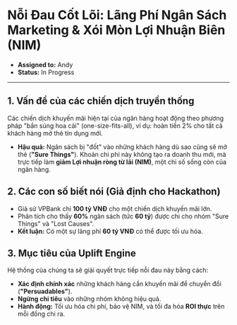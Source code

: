 # Nỗi Đau Cốt Lõi: Lãng Phí Ngân Sách Marketing & Xói Mòn Lợi Nhuận Biên (NIM)

* **Assigned to:** Andy
* **Status:** In Progress

---

## 1. Vấn đề của các chiến dịch truyền thống

Các chiến dịch khuyến mãi hiện tại của ngân hàng hoạt động theo phương pháp "bắn súng hoa cải" (one-size-fits-all), ví dụ: hoàn tiền 2% cho tất cả khách hàng mở thẻ tín dụng mới.

* **Hậu quả:** Ngân sách bị "đốt" vào những khách hàng dù sao cũng sẽ mở thẻ (**"Sure Things"**). Khoản chi phí này không tạo ra doanh thu mới, mà trực tiếp làm **giảm Lợi nhuận ròng từ lãi (NIM)**, một chỉ số sống còn của ngân hàng.

## 2. Các con số biết nói (Giả định cho Hackathon)

* Giả sử VPBank chi **100 tỷ VNĐ** cho một chiến dịch khuyến mãi lớn.
* Phân tích cho thấy **60%** ngân sách (tức **60 tỷ**) được chi cho nhóm "Sure Things" và "Lost Causes".
* **Kết luận:** Có một sự lãng phí **60 tỷ VNĐ** có thể được tối ưu hóa.

## 3. Mục tiêu của Uplift Engine

Hệ thống của chúng ta sẽ giải quyết trực tiếp nỗi đau này bằng cách:
* **Xác định chính xác** những khách hàng cần khuyến mãi để chuyển đổi (**"Persuadables"**).
* **Ngừng chi tiêu** vào những nhóm không hiệu quả.
* **Hành động:** Tối ưu hóa chi phí, bảo vệ NIM, và tối đa hóa **ROI thực** trên mỗi đồng chi ra.